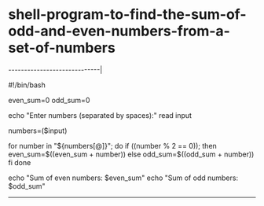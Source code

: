 # shell-program-to-find-the-sum-of-odd-and-even-numbers-from-a-set-of-numbers



-----------------------------|

#!/bin/bash

even_sum=0
odd_sum=0

echo "Enter numbers (separated by spaces):"
read input

numbers=($input)

for number in "${numbers[@]}"; do
    if ((number % 2 == 0)); then
        even_sum=$((even_sum + number))
    else
        odd_sum=$((odd_sum + number))
    fi
done

echo "Sum of even numbers: $even_sum"
echo "Sum of odd numbers: $odd_sum"

-----------------------
